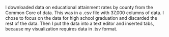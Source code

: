 I downloaded data on educational attainment rates by county from the Common Core of data. This was in a .csv file with 37,000 columns of data.  I chose to focus on the data for high school graduation and discarded the rest of the data.  Then I put the data into a text editor and inserted tabs, because my visualization requires data in .tsv format.
